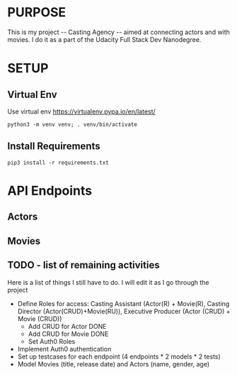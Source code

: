 # PURPOSE

This is my project -- Casting Agency -- aimed at connecting actors and with movies. I do it as a part of the Udacity Full Stack Dev Nanodegree.

# SETUP 

## Virtual Env

Use virtual env https://virtualenv.pypa.io/en/latest/

`python3 -m venv venv; . venv/bin/activate`

## Install Requirements
`pip3 install -r requirements.txt`


# API Endpoints 

## Actors

## Movies



## TODO  - list of remaining activities
Here is a list of things I still have to do. I will edit it as I go through the project

* Define Roles for access: Casting Assistant (Actor(R) + Movie(R), Casting Director (Actor(CRUD)+Movie(RU)), Executive Producer (Actor (CRUD) + Movie (CRUD))
    - Add CRUD for Actor DONE
    - Add CRUD for Movie DONE
    - Set Auth0 Roles  
* Implement Auth0 authentication
* Set up testcases for each endpoint (4 endpoints * 2 models * 2 tests)
* Model Movies (title, release date) and Actors (name, gender, age)




